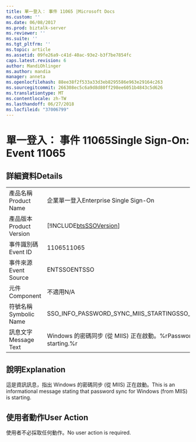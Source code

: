 ```yaml
---
title: 單一登入： 事件 11065 |Microsoft Docs
ms.custom: ''
ms.date: 06/08/2017
ms.prod: biztalk-server
ms.reviewer: ''
ms.suite: ''
ms.tgt_pltfrm: ''
ms.topic: article
ms.assetid: 09fe26a9-c41d-40ac-93e2-b3f7be7854fc
caps.latest.revision: 6
author: MandiOhlinger
ms.author: mandia
manager: anneta
ms.openlocfilehash: 88ee38f2f533a33d3eb8295586e963e29164c263
ms.sourcegitcommit: 266308ec5c6a9d8d80ff298ee6051b4843c5d626
ms.translationtype: MT
ms.contentlocale: zh-TW
ms.lasthandoff: 06/27/2018
ms.locfileid: "37006799"
---
```

# <a name="single-sign-on-event-11065"></a><span data-ttu-id="a20d6-102">單一登入： 事件 11065</span><span class="sxs-lookup"><span data-stu-id="a20d6-102">Single Sign-On: Event 11065</span></span>
## <a name="details"></a><span data-ttu-id="a20d6-103">詳細資料</span><span class="sxs-lookup"><span data-stu-id="a20d6-103">Details</span></span>  
  
|                 |                                                            |
|-----------------|------------------------------------------------------------|
|  <span data-ttu-id="a20d6-104">產品名稱</span><span class="sxs-lookup"><span data-stu-id="a20d6-104">Product Name</span></span>   |                 <span data-ttu-id="a20d6-105">企業單一登入</span><span class="sxs-lookup"><span data-stu-id="a20d6-105">Enterprise Single Sign-On</span></span>                  |
| <span data-ttu-id="a20d6-106">產品版本</span><span class="sxs-lookup"><span data-stu-id="a20d6-106">Product Version</span></span> | [!INCLUDE[btsSSOVersion](../includes/btsssoversion-md.md)] |
|    <span data-ttu-id="a20d6-107">事件識別碼</span><span class="sxs-lookup"><span data-stu-id="a20d6-107">Event ID</span></span>     |                           <span data-ttu-id="a20d6-108">11065</span><span class="sxs-lookup"><span data-stu-id="a20d6-108">11065</span></span>                            |
|  <span data-ttu-id="a20d6-109">事件來源</span><span class="sxs-lookup"><span data-stu-id="a20d6-109">Event Source</span></span>   |                           <span data-ttu-id="a20d6-110">ENTSSO</span><span class="sxs-lookup"><span data-stu-id="a20d6-110">ENTSSO</span></span>                           |
|    <span data-ttu-id="a20d6-111">元件</span><span class="sxs-lookup"><span data-stu-id="a20d6-111">Component</span></span>    |                            <span data-ttu-id="a20d6-112">不適用</span><span class="sxs-lookup"><span data-stu-id="a20d6-112">N/A</span></span>                             |
|  <span data-ttu-id="a20d6-113">符號名稱</span><span class="sxs-lookup"><span data-stu-id="a20d6-113">Symbolic Name</span></span>  |            <span data-ttu-id="a20d6-114">SSO_INFO_PASSWORD_SYNC_MIIS_STARTING</span><span class="sxs-lookup"><span data-stu-id="a20d6-114">SSO_INFO_PASSWORD_SYNC_MIIS_STARTING</span></span>            |
|  <span data-ttu-id="a20d6-115">訊息文字</span><span class="sxs-lookup"><span data-stu-id="a20d6-115">Message Text</span></span>   |    <span data-ttu-id="a20d6-116">Windows 的密碼同步 (從 MIIS) 正在啟動。%r</span><span class="sxs-lookup"><span data-stu-id="a20d6-116">Password sync for Windows (from MIIS) is starting.%r</span></span>    |
  
## <a name="explanation"></a><span data-ttu-id="a20d6-117">說明</span><span class="sxs-lookup"><span data-stu-id="a20d6-117">Explanation</span></span>  
 <span data-ttu-id="a20d6-118">這是資訊訊息，指出 Windows 的密碼同步 (從 MIIS) 正在啟動。</span><span class="sxs-lookup"><span data-stu-id="a20d6-118">This is an informational message stating that password sync for Windows (from MIIS) is starting.</span></span>  
  
## <a name="user-action"></a><span data-ttu-id="a20d6-119">使用者動作</span><span class="sxs-lookup"><span data-stu-id="a20d6-119">User Action</span></span>  
 <span data-ttu-id="a20d6-120">使用者不必採取任何動作。</span><span class="sxs-lookup"><span data-stu-id="a20d6-120">No user action is required.</span></span>
